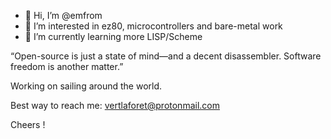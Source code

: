 - 👋 Hi, I’m @emfrom
- 👀 I’m interested in ez80, microcontrollers and bare-metal work
- 🌱 I’m currently learning more LISP/Scheme

“Open-source is just a state of mind—and a decent disassembler.
Software freedom is another matter.”

Working on sailing around the world. 
  
Best way to reach me: <vertlaforet@protonmail.com>



Cheers !



<!---
emfrom/emfrom is a ✨ special ✨ repository because its `README.md` (this file) appears on your GitHub profile.
You can click the Preview link to take a look at your changes.
--->
